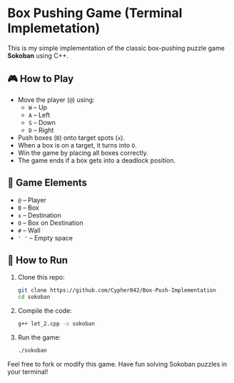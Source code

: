 
# Box Pushing Game (Terminal Implemetation)

This is my simple implementation of the classic box-pushing puzzle game **Sokoban** using C++.

## 🎮 How to Play

- Move the player (`@`) using:
  - `W` – Up
  - `A` – Left
  - `S` – Down
  - `D` – Right
- Push boxes (`B`) onto target spots (`x`).
- When a box is on a target, it turns into `O`.
- Win the game by placing all boxes correctly.
- The game ends if a box gets into a deadlock position.

## 🧱 Game Elements

- `@` – Player
- `B` – Box
- `x` – Destination
- `O` – Box on Destination
- `#` – Wall
- `' '` – Empty space

## 🚀 How to Run

1. Clone this repo:
   ```bash
   git clone https://github.com/Cypher042/Box-Push-Implementation
   cd sokoban
   ```

2. Compile the code:
   ```bash
   g++ let_2.cpp -o sokoban
   ```

3. Run the game:
   ```bash
   ./sokoban
   ```
   
Feel free to fork or modify this game. Have fun solving Sokoban puzzles in your terminal!
